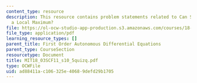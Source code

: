 ```yaml
---
content_type: resource
description: This resource contains problem statements related to Can Solutions have
  a Local Maximum?
file: https://ol-ocw-studio-app-production.s3.amazonaws.com/courses/18-03sc-differential-equations-fall-2011/ad88411ac106325e40689defd29b1705_MIT18_03SCF11_s10_5quizq.pdf
file_type: application/pdf
learning_resource_types: []
parent_title: First Order Autonomous Differential Equations
parent_type: CourseSection
resourcetype: Document
title: MIT18_03SCF11_s10_5quizq.pdf
type: OCWFile
uid: ad88411a-c106-325e-4068-9defd29b1705
---
```

